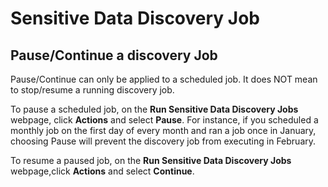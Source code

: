 
# Sensitive Data Discovery Job

## Pause/Continue a discovery Job
Pause/Continue can only be applied to a scheduled job. It does NOT mean to stop/resume a running discovery job.

To pause a scheduled job, on the **Run Sensitive Data Discovery Jobs** webpage, click **Actions** and select **Pause**. For instance, if you scheduled a monthly job on the first day of every month and ran a job once in January, choosing Pause will prevent the discovery job from executing in February.

To resume a paused job, on the **Run Sensitive Data Discovery Jobs** webpage,click **Actions** and select **Continue**.
